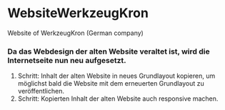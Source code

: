 # WebsiteWerkzeugKron
Website of WerkzeugKron (German company) 

### Da das Webdesign der alten Website veraltet ist, wird die Internetseite nun neu aufgesetzt.

1. Schritt: Inhalt der alten Website in neues Grundlayout kopieren, um möglichst bald die Website mit dem erneuerten Grundlayout zu veröffentlichen.
2. Schritt: Kopierten Inhalt der alten Website auch responsive machen.
